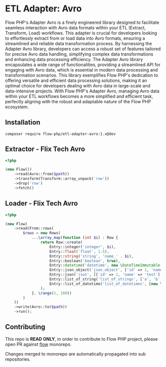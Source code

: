 # ETL Adapter: Avro

Flow PHP's Adapter Avro is a finely engineered library designed to facilitate seamless interaction with Avro data
formats within your ETL (Extract, Transform, Load) workflows. This adapter is crucial for developers looking to
effortlessly extract from or load data into Avro formats, ensuring a streamlined and reliable data transformation
process. By harnessing the Adapter Avro library, developers can access a robust set of features tailored for precise
Avro data handling, simplifying complex data transformations and enhancing data processing efficiency. The Adapter Avro
library encapsulates a wide range of functionalities, providing a streamlined API for engaging with Avro data, which is
essential in modern data processing and transformation scenarios. This library exemplifies Flow PHP's dedication to
offering versatile and efficient data processing solutions, making it an optimal choice for developers dealing with Avro
data in large-scale and data-intensive projects. With Flow PHP's Adapter Avro, managing Avro data within your ETL
workflows becomes a more simplified and efficient task, perfectly aligning with the robust and adaptable nature of the
Flow PHP ecosystem.

## Installation 

``` 
composer require flow-php/etl-adapter-avro:1.x@dev
```

## Extractor - Flix Tech Avro

```php
<?php

(new Flow())
    ->read(Avro::from($path))
    ->transform(Transform::array_unpack('row'))
    ->drop('row')
    ->fetch()

```

## Loader - Flix Tech Avro

```php 
<?php

(new Flow)
    ->read(From::rows(
        $rows = new Rows(
            ...\array_map(function (int $i) : Row {
                return Row::create(
                    Entry::integer('integer', $i),
                    Entry::float('float', 1.5),
                    Entry::string('string', 'name_' . $i),
                    Entry::boolean('boolean', true),
                    Entry::datetime('datetime', new \DateTimeImmutable()),
                    Entry::json_object('json_object', ['id' => 1, 'name' => 'test']),
                    Entry::json('json', [['id' => 1, 'name' => 'test'], ['id' => 2, 'name' => 'test']]),
                    Entry::list_of_string('list_of_strings', ['a', 'b', 'c']),
                    Entry::list_of_datetime('list_of_datetimes', [new \DateTimeImmutable(), new \DateTimeImmutable(), new \DateTimeImmutable()])
                );
            }, \range(1, 100))
        )
    ))
    ->write(Avro::to($path))
    ->run();
```

## Contributing

This repo is **READ ONLY**, in order to contribute to Flow PHP project, please
open PR against [flow](https://github.com/flow-php/flow) monorepo.

Changes merged to monorepo are automatically propagated into sub repositories.